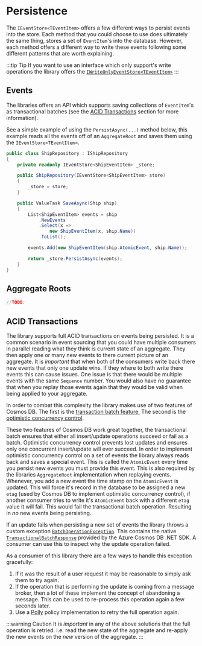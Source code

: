 # Persistence

The `IEventStore<TEventItem>` offers a few different ways to persist events into the store. Each method that you could choose to use does ultimately the same thing, stores a set of `EventItem`'s into the database. However, each method offers a different way to write these events following some different patterns that are worth explaining. 

:::tip Tip
If you want to use an interface which only support's write operations the library offers the [`IWriteOnlyEventStore<TEventItem>`](https://github.com/IEvangelist/azure-cosmos-dotnet-repository/blob/main/src/Microsoft.Azure.CosmosEventSourcing/Stores/IWriteOnlyEventStore.cs)
:::

## Events

The libraries offers an API which supports saving collections of `EventItem`'s as transactional batches (see the [ACID Transactions](#acid-transactions) section for more information).

See a simple example of using the `PersistAsync(...)` method below, this example reads all the events off of an `AggregateRoot` and saves them using the `IEventStore<TEventItem>`.

```csharp
public class ShipRepository : IShipRepository
{
    private readonly IEventStore<ShipEventItem> _store;

    public ShipRepository(IEventStore<ShipEventItem> store)
    {
        _store = store;
    }

    public ValueTask SaveAsync(Ship ship)
    {
        List<ShipEventItem> events = ship
            .NewEvents
            .Select(x =>
                new ShipEventItem(x, ship.Name))
            .ToList();

        events.Add(new ShipEventItem(ship.AtomicEvent, ship.Name));

        return _store.PersistAsync(events);
    }
}
```

## Aggregate Roots

```csharp
//TODO:
```

## ACID Transactions

The library supports full ACID transactions on events being persisted. It is a common scenario in event sourcing that you could have multiple consumers in parallel reading what they think is current state of an aggregate. They then apply one or many new events to there current picture of an aggregate. It is _important_ that when both of the consumers write back there new events that only one update wins. If they where to both write there events this can cause issues. One issue is that there would be multiple events with the same `Sequence` number. You would also have no guarantee that when you replay those events again that they would be valid when being applied to your aggregate.

In order to combat this complexity the library makes use of two features of Cosmos DB. The first is the [transaction batch feature.](https://docs.microsoft.com/en-us/azure/cosmos-db/sql/transactional-batch) The second is the [optimistic concurrency control](https://docs.microsoft.com/en-us/azure/cosmos-db/sql/database-transactions-optimistic-concurrency#optimistic-concurrency-control).

These two features of Cosmos DB work great together, the transactional batch ensures that either all insert/update operations succeed or fail as a batch. Optimistic concurrency control prevents lost updates and ensures only one concurrent insert/update will ever succeed. In order to implement optimistic concurrency control on a set of events the library always reads back and saves a special event. This is called the `AtomicEvent` every time you persist new events you must provide this event. This is also required by the libraries `AggregateRoot` implementation when replaying events. Whenever, you add a new event the time stamp on the `AtomicEvent` is updated. This will force it's record in the database to be assigned a new `etag` (used by Cosmos DB to implement optimistic concurrency control), if another consumer tries to write it's `AtomicEvent` back with a different `etag` value it will fail. This would fail the transactional batch operation. Resulting in _no_ new events being persisting.

If an update fails when persisting a new set of events the library throws a custom exception [`BatchOperationException`](https://github.com/IEvangelist/azure-cosmos-dotnet-repository/blob/main/src/Microsoft.Azure.CosmosRepository/Exceptions/BatchOperationException.cs). This contains the native [`TransactionalBatchResponse`](https://docs.microsoft.com/en-us/dotnet/api/microsoft.azure.cosmos.transactionalbatchresponse?view=azure-dotnet) provided by the Azure Cosmos DB .NET SDK. A consumer can use this to inspect why the update operation failed.

As a consumer of this library there are a few ways to handle this exception gracefully:

1. If it was the result of a user request it may be reasonable to simply ask them to try again.
1. If the operation that is performing the update is coming from a message broker, then a lot of these implement the concept of abandoning a message. This can be used to re-process this operation again a few seconds later.
1. Use a [Polly](https://github.com/App-vNext/Polly) policy implementation to retry the full operation again.

:::warning Caution
It is _important_ in any of the above solutions that the full operation is retried. i.e. read the new state of the aggregate and re-apply the new events on the _new_ version of the aggregate.
:::